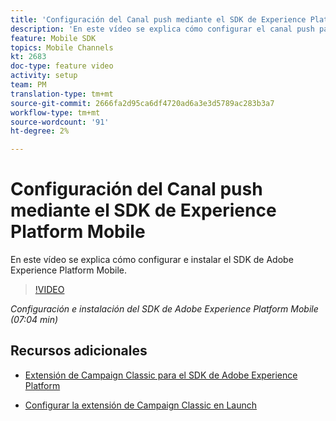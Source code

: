 ```yaml
---
title: 'Configuración del Canal push mediante el SDK de Experience Platform Mobile '
description: 'En este vídeo se explica cómo configurar el canal push para Campaign Classic mediante el SDK de Experience Cloud Mobile. '
feature: Mobile SDK
topics: Mobile Channels
kt: 2683
doc-type: feature video
activity: setup
team: PM
translation-type: tm+mt
source-git-commit: 2666fa2d95ca6df4720ad6a3e3d5789ac283b3a7
workflow-type: tm+mt
source-wordcount: '91'
ht-degree: 2%

---
```



# Configuración del Canal push mediante el SDK de Experience Platform Mobile

En este vídeo se explica cómo configurar e instalar el SDK de Adobe Experience Platform Mobile.

>[!VIDEO](https://video.tv.adobe.com/v/27699?quality=12)

*Configuración e instalación del SDK de Adobe Experience Platform Mobile (07:04 min)*

## Recursos adicionales

* [Extensión de Campaign Classic para el SDK de Adobe Experience Platform](https://helpx-internal.corp.adobe.com/content/help/en/campaign/kb/acc-aep-extension.html)

* [Configurar la extensión de Campaign Classic en Launch](https://aep-sdks.gitbook.io/docs/using-mobile-extensions/adobe-campaignclassic)

